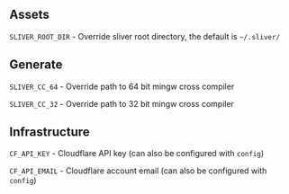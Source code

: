 ## Assets

`SLIVER_ROOT_DIR` - Override sliver root directory, the default is `~/.sliver/`

## Generate

`SLIVER_CC_64` - Override path to 64 bit mingw cross compiler

`SLIVER_CC_32` - Override path to 32 bit mingw cross compiler

## Infrastructure

`CF_API_KEY` - Cloudflare API key (can also be configured with `config`)

`CF_API_EMAIL` - Cloudflare account email  (can also be configured with `config`)
